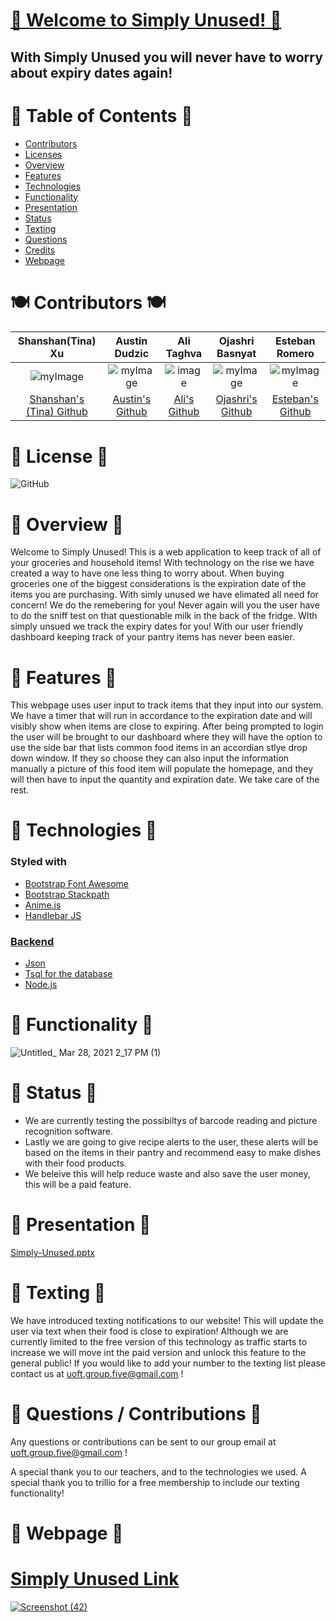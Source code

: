 # <a href="https://simply-unused.herokuapp.com/login">🥗 Welcome to Simply Unused! 🥗</a>

## With Simply Unused you will never have to worry about expiry dates again!

# 🍎 Table of Contents 🍎

* [Contributors](#Contributors)
* [Licenses](#Licenses) 
* [Overview](#Overview)
* [Features](#Features)
* [Technologies](#Technologies)
* [Functionality](#Functionality)
* [Presentation](#Presentation)
* [Status](#Status)
* [Texting](#Texting)
* [Questions](#Questions)
* [Credits](#Credits)
* [Webpage](#Webpage)

<a name="Contributors"></a>
# 🍽 Contributors 🍽


|Shanshan(Tina) Xu|Austin Dudzic|Ali Taghva|Ojashri Basnyat|Esteban Romero
|:---:|:---:|:---:|:---:|:---:|
|![myImage](https://avatars.githubusercontent.com/u/77250536?s=460&u=e5c6bc1d7852a92834c9641f800430924902a4f8&v=4)|![myImage](https://ca.slack-edge.com/T01EXTZCZ44-U01FG6JGREX-8aab55bc0e29-512)|![image](https://user-images.githubusercontent.com/72447285/111550764-3240a780-8755-11eb-9c79-386292e447f1.png)|![myImage](https://ca.slack-edge.com/T01EXTZCZ44-U01FJHU7QFL-f542de91cc26-512) |![myImage](https://ca.slack-edge.com/T01EXTZCZ44-U01FQLMPF60-9d41f3ddda9e-512)|
|<a href="https://github.com/shanshantina" target="_blank"> Shanshan's (Tina) Github</a>| <a href="https://github.com/Studzic"> Austin's Github</a>|<a href="https://github.com/a-taghva">Ali's Github</a>|<a href="https://github.com/Ojashri-Basnyat"> Ojashri's Github</a>|<a href="https://github.com/esroleo">Esteban's Github|

<a name="Licenses"></a>
# 📃 License  📃 
![GitHub](https://img.shields.io/github/license/Bootcamp-group5/simply-unused?color=purple&style=plastic)

<a name="Overview"></a>
# 🍝 Overview 🍝
Welcome to Simply Unused! This is a web application to keep track of all of your groceries and household items! With technology on the rise we have created a way to have one less thing to worry about. When buying groceries one of the biggest considerations is the expiration date of the items you are purchasing. With simly unused we have elimated all need for concern! We do the remebering for you! Never again will you the user have to do the sniff test on that questionable milk in the back of the fridge. WIth simply unsued we track the expiry dates for you! With our user friendly dashboard keeping track of your pantry items has never been easier.

<a name="Features"></a>
# 🥩 Features 🥩
This webpage uses user input to track items that they input into our system. We have a timer that will run in accordance to the expiration date and will visibly show when items are close to expiring. After being prompted to login the user will be brought to our dashboard where they will have the option to use the side bar that lists common food items in an accordian stlye drop down window. If they so choose they can also input the information manually a picture of this food item will populate the homepage, and they will then have to input the quantity and expiration date. We take care of the rest.  

<a name="Technologies"></a>
# 🍲 Technologies 🍲

### Styled with 
* <a href="https://www.bootstrapcdn.com/fontawesome/"> Bootstrap Font Awesome</a>
* <a href="https://www.bootstrapcdn.com/"> Bootstrap Stackpath
* <a href="https://animejs.com/"> Anime.js</a> 
* <a href="https://handlebarsjs.com/JS"> Handlebar JS


### Backend
* Json 
* Tsql for the database
* Node.js
 
 <a name="Functionality"></a> 
# 🌮 Functionality 🌮
![Untitled_ Mar 28, 2021 2_17 PM (1)](https://user-images.githubusercontent.com/72447285/112763187-6a57ae00-8fd1-11eb-9885-fbba7501fdf0.gif)




<a name="Status"></a>
# 🍭 Status 🍭
* We are currently testing the possibiltys of barcode reading and picture recognition software.
* Lastly we are going to give recipe alerts to the user, these alerts will be based on the items in their pantry and recommend easy to make dishes with their food products.
* We beleive this will help reduce waste and also save the user money, this will be a paid feature. 

<a name="Presentation"></a>
# 🍣 Presentation 🍣
[Simply-Unused.pptx](https://github.com/Bootcamp-Group5/simply-unused/files/6192460/Simply-Unused.pptx)

<a name="Texting"></a>
# 🤳 Texting 🤳
We have introduced texting notifications to our website! This will update the user via text when their food is close to expiration! Although we are currently limited to the free version of this technology as traffic starts to increase we will move int the paid version and unlock this feature to the general public! If you would like to add your number to the texting list please contact us at uoft.group.five@gmail.com !

<a name ="Questions"></a>
# 🙋‍ Questions / Contributions 🙋‍
Any questions or contributions can be sent to our group email at uoft.group.five@gmail.com !

<a name ="Credits"></a>
A special thank you to our teachers, and to the technologies we used. A special thank you to trillio for a free membership to include our texting functionality!
<a name="Webpage"></a>
# 🍱 Webpage 🍱

# <a href= "https://simply-unused.herokuapp.com/login"> Simply Unused Link
![Screenshot (42)](https://user-images.githubusercontent.com/72447285/112763119-1fd63180-8fd1-11eb-9511-caf85d8c1fc9.png)

